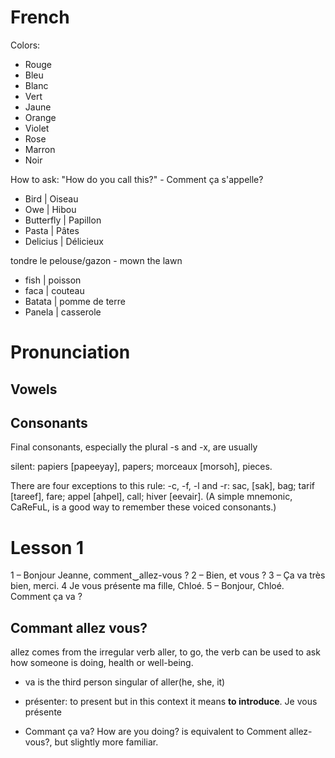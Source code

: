 # French

Colors:

- Rouge
- Bleu
- Blanc
- Vert
- Jaune
- Orange
- Violet
- Rose
- Marron
- Noir

How to ask: "How do you call this?" - Comment ça s'appelle?

- Bird | Oiseau
- Owe | Hibou
- Butterfly | Papillon
- Pasta | Pâtes
- Delicius | Délicieux

tondre le pelouse/gazon - mown the lawn

- fish | poisson
- faca | couteau
- Batata | pomme de terre
- Panela | casserole

# Pronunciation

## Vowels

## Consonants

Final consonants, especially the plural -s and -x, are usually

silent: papiers [papeeyay], papers; morceaux [morsoh], pieces.

There are four exceptions to this rule: -c, -f, -l and -r: sac, [sak],
bag; tarif [tareef], fare; appel [ahpel], call; hiver [eevair]. (A simple mnemonic, CaReFuL, is a good way to remember these voiced consonants.)

# Lesson 1

1 – Bonjour Jeanne, comment‿allez-vous  ?
2 – Bien, et vous ?
3 – Ça va très bien, merci.
4 Je vous présente ma fille, Chloé.
5 – Bonjour, Chloé. Comment ça va ?

## Commant allez vous?

allez comes from the irregular verb aller, to go, the verb can be used to ask how someone is doing, health or well-being.

- va is the third person singular of aller(he, she, it)

- présenter: to present but in this context it means **to introduce**. Je vous présente

- Commant ça va? How are you doing? is equivalent to Comment allez-vous?, but slightly more familiar.
